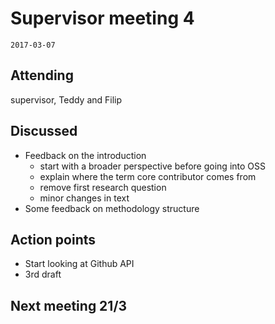 # Supervisor meeting 4
`2017-03-07`
## Attending
supervisor, Teddy and Filip

## Discussed
* Feedback on the introduction
  * start with a broader perspective before going into OSS
  * explain where the term core contributor comes from
  * remove first research question
  * minor changes in text
* Some feedback on methodology structure

## Action points
* Start looking at Github API
* 3rd draft

## Next meeting 21/3
